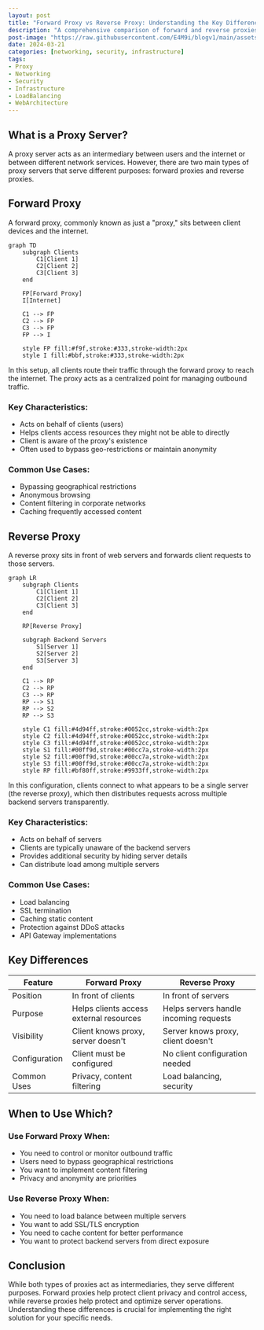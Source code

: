 ```yaml
---
layout: post
title: "Forward Proxy vs Reverse Proxy: Understanding the Key Differences"
description: "A comprehensive comparison of forward and reverse proxies, their use cases, and when to use each"
post-image: "https://raw.githubusercontent.com/E4M9i/blogv1/main/assets/images/fwd_proxy.gif"
date: 2024-03-21
categories: [networking, security, infrastructure]
tags:
- Proxy
- Networking
- Security
- Infrastructure
- LoadBalancing
- WebArchitecture
---
```


## What is a Proxy Server?
A proxy server acts as an intermediary between users and the internet or between different network services. However, there are two main types of proxy servers that serve different purposes: forward proxies and reverse proxies.

## Forward Proxy
A forward proxy, commonly known as just a "proxy," sits between client devices and the internet.

```mermaid
graph TD
    subgraph Clients
        C1[Client 1]
        C2[Client 2]
        C3[Client 3]
    end
    
    FP[Forward Proxy]
    I[Internet]
    
    C1 --> FP
    C2 --> FP
    C3 --> FP
    FP --> I

    style FP fill:#f9f,stroke:#333,stroke-width:2px
    style I fill:#bbf,stroke:#333,stroke-width:2px
```

In this setup, all clients route their traffic through the forward proxy to reach the internet. The proxy acts as a centralized point for managing outbound traffic.

### Key Characteristics:
- Acts on behalf of clients (users)
- Helps clients access resources they might not be able to directly
- Client is aware of the proxy's existence
- Often used to bypass geo-restrictions or maintain anonymity

### Common Use Cases:
- Bypassing geographical restrictions
- Anonymous browsing
- Content filtering in corporate networks
- Caching frequently accessed content

## Reverse Proxy
A reverse proxy sits in front of web servers and forwards client requests to those servers.

  
```mermaid
graph LR
    subgraph Clients
        C1[Client 1]
        C2[Client 2]
        C3[Client 3]
    end
    
    RP[Reverse Proxy]
    
    subgraph Backend Servers
        S1[Server 1]
        S2[Server 2]
        S3[Server 3]
    end
    
    C1 --> RP
    C2 --> RP
    C3 --> RP
    RP --> S1
    RP --> S2
    RP --> S3

    style C1 fill:#4d94ff,stroke:#0052cc,stroke-width:2px
    style C2 fill:#4d94ff,stroke:#0052cc,stroke-width:2px 
    style C3 fill:#4d94ff,stroke:#0052cc,stroke-width:2px
    style S1 fill:#00ff9d,stroke:#00cc7a,stroke-width:2px
    style S2 fill:#00ff9d,stroke:#00cc7a,stroke-width:2px
    style S3 fill:#00ff9d,stroke:#00cc7a,stroke-width:2px
    style RP fill:#bf80ff,stroke:#9933ff,stroke-width:2px
```

In this configuration, clients connect to what appears to be a single server (the reverse proxy), which then distributes requests across multiple backend servers transparently.

### Key Characteristics:
- Acts on behalf of servers
- Clients are typically unaware of the backend servers
- Provides additional security by hiding server details
- Can distribute load among multiple servers

### Common Use Cases:
- Load balancing
- SSL termination
- Caching static content
- Protection against DDoS attacks
- API Gateway implementations

## Key Differences

| Feature | Forward Proxy | Reverse Proxy |
|---------|--------------|---------------|
| Position | In front of clients | In front of servers |
| Purpose | Helps clients access external resources | Helps servers handle incoming requests |
| Visibility | Client knows proxy, server doesn't | Server knows proxy, client doesn't |
| Configuration | Client must be configured | No client configuration needed |
| Common Uses | Privacy, content filtering | Load balancing, security |

## When to Use Which?

### Use Forward Proxy When:
- You need to control or monitor outbound traffic
- Users need to bypass geographical restrictions
- You want to implement content filtering
- Privacy and anonymity are priorities

### Use Reverse Proxy When:
- You need to load balance between multiple servers
- You want to add SSL/TLS encryption
- You need to cache content for better performance
- You want to protect backend servers from direct exposure

## Conclusion
While both types of proxies act as intermediaries, they serve different purposes. Forward proxies help protect client privacy and control access, while reverse proxies help protect and optimize server operations. Understanding these differences is crucial for implementing the right solution for your specific needs. 